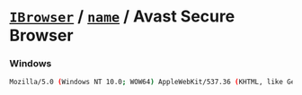 # [`IBrowser`](/api/main/get-browser.md) / [`name`](../name.md) / Avast Secure Browser

### Windows

```sh
Mozilla/5.0 (Windows NT 10.0; WOW64) AppleWebKit/537.36 (KHTML, like Gecko) Chrome/72.0.3626.121 Safari/537.36 Avast/72.0.1174.122
```